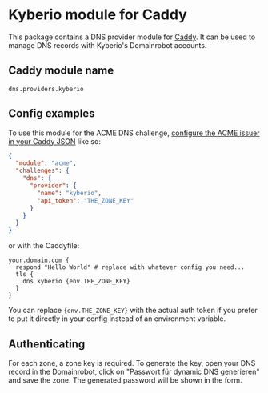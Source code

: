 # Kyberio module for Caddy

This package contains a DNS provider module for [Caddy](https://github.com/caddyserver/caddy). It can be used to manage DNS records with Kyberio's Domainrobot accounts.

## Caddy module name

```
dns.providers.kyberio
```

## Config examples

To use this module for the ACME DNS challenge, [configure the ACME issuer in your Caddy JSON](https://caddyserver.com/docs/json/apps/tls/automation/policies/issuer/acme/) like so:

```json
{
  "module": "acme",
  "challenges": {
    "dns": {
      "provider": {
        "name": "kyberio",
        "api_token": "THE_ZONE_KEY"
      }
    }
  }
}
```

or with the Caddyfile:

```
your.domain.com {
  respond "Hello World"	# replace with whatever config you need...
  tls {
    dns kyberio {env.THE_ZONE_KEY}
  }
}
```

You can replace `{env.THE_ZONE_KEY}` with the actual auth token if you prefer to put it directly in your config instead of an environment variable.

## Authenticating

For each zone, a zone key is required. To generate the key, open your DNS record in the Domainrobot, click on "Passwort für dynamic DNS generieren" and save the zone. The generated password will be shown in the form.
